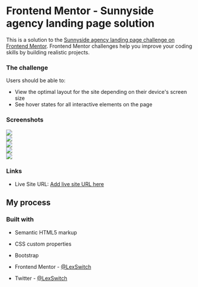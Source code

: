 # Frontend Mentor - Sunnyside agency landing page solution

This is a solution to the [Sunnyside agency landing page challenge on Frontend Mentor](https://www.frontendmentor.io/challenges/sunnyside-agency-landing-page-7yVs3B6ef). Frontend Mentor challenges help you improve your coding skills by building realistic projects.


### The challenge

Users should be able to:

- View the optimal layout for the site depending on their device's screen size
- See hover states for all interactive elements on the page

### Screenshots

![](https://i.postimg.cc/CxfqCLCC/s1.png) <br>
![](https://i.postimg.cc/TY1mwcp4/s2.png) <br>
![](https://i.postimg.cc/X7P5yy57/s3.png)<br>
![](https://i.postimg.cc/G3qGdfhD/s4.png)<br>
![](https://i.postimg.cc/TPMWtMQz/s5.png)<br>


### Links

- Live Site URL: [Add live site URL here](https://lexswitch.github.io/SunnySide-Landing-Page/)

## My process

### Built with

- Semantic HTML5 markup
- CSS custom properties
- Bootstrap



- Frontend Mentor - [@LexSwitch](https://www.frontendmentor.io/profile/LexSwitch)
- Twitter - [@LexSwitch](https://www.twitter.com/lex_switch)

